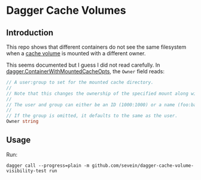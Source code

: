 # Dagger Cache Volumes

## Introduction

This repo shows that different containers do not see the same filesystem when a
[cache volume] is mounted with a different owner.

This seems documented but I guess I did not read carefully. In
[dagger.ContainerWithMountedCacheOpts], the `Owner` field reads:

```go
// A user:group to set for the mounted cache directory.
//
// Note that this changes the ownership of the specified mount along with the initial filesystem provided by source (if any). It does not have any effect if/when the cache has already been created.
//
// The user and group can either be an ID (1000:1000) or a name (foo:bar).
//
// If the group is omitted, it defaults to the same as the user.
Owner string
```

## Usage

Run:

    dagger call --progress=plain -m github.com/sevein/dagger-cache-volume-visibility-test run


[cache volume]: https://docs.dagger.io/manuals/developer/cache-volumes/
[dagger.ContainerWithMountedCacheOpts]: https://pkg.go.dev/dagger.io/dagger#ContainerWithMountedCacheOpts
